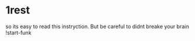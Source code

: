 # 1rest
so its easy to read this instryction. 
But be careful to didnt breake your brain
!start-funk
